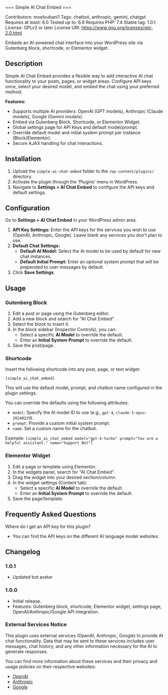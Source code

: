 === Simple AI Chat Embed ===

Contributors: moeloubani1
Tags: chatbot, anthropic, gemini, chatgpt
Requires at least: 6.0
Tested up to: 6.8
Requires PHP: 7.4
Stable tag: 1.0.1
License: GPLv2 or later
License URI: https://www.gnu.org/licenses/gpl-2.0.html

Embeds an AI-powered chat interface into your WordPress site via Gutenberg block, shortcode, or Elementor widget.

## Description

Simple AI Chat Embed provides a flexible way to add interactive AI chat functionality to your posts, pages, or widget areas. Configure API keys once, select your desired model, and embed the chat using your preferred method.

**Features:**

*   Supports multiple AI providers: OpenAI (GPT models), Anthropic (Claude models), Google (Gemini models).
*   Embed via Gutenberg Block, Shortcode, or Elementor Widget.
*   Global settings page for API Keys and default model/prompt.
*   Override default model and initial system prompt per instance (Block/Elementor).
*   Secure AJAX handling for chat interactions.

## Installation

1.  Upload the `simple-ai-chat-embed` folder to the `/wp-content/plugins/` directory.
2.  Activate the plugin through the 'Plugins' menu in WordPress.
3.  Navigate to **Settings > AI Chat Embed** to configure the API keys and default settings.

## Configuration

Go to **Settings > AI Chat Embed** in your WordPress admin area.

1.  **API Key Settings:** Enter the API keys for the services you wish to use (OpenAI, Anthropic, Google). Leave blank any services you don't plan to use.
2.  **Default Chat Settings:**
    *   **Default AI Model:** Select the AI model to be used by default for new chat instances.
    *   **Default Initial Prompt:** Enter an optional system prompt that will be prepended to user messages by default.
3.  Click **Save Settings**.

## Usage

### Gutenberg Block

1.  Edit a post or page using the Gutenberg editor.
2.  Add a new block and search for "AI Chat Embed".
3.  Select the block to insert it.
4.  In the block sidebar (Inspector Controls), you can:
    *   Select a specific **AI Model** to override the default.
    *   Enter an **Initial System Prompt** to override the default.
5.  Save the post/page.

### Shortcode

Insert the following shortcode into any post, page, or text widget:

`[simple_ai_chat_embed]`

This will use the default model, prompt, and chatbot name configured in the plugin settings.

You can override the defaults using the following attributes:

*   `model`: Specify the AI model ID to use (e.g., `gpt-4`, `claude-3-opus-20240229`).
*   `prompt`: Provide a custom initial system prompt.
*   `name`: Set a custom name for the chatbot.

Example:
`[simple_ai_chat_embed model="gpt-4-turbo" prompt="You are a helpful assistant." name="Support Bot"]`

### Elementor Widget

1.  Edit a page or template using Elementor.
2.  In the widgets panel, search for "AI Chat Embed".
3.  Drag the widget into your desired section/column.
4.  In the widget settings (Content tab):
    *   Select a specific **AI Model** to override the default.
    *   Enter an **Initial System Prompt** to override the default.
5.  Save the page/template.

## Frequently Asked Questions

Where do I get an API key for this plugin?
   * You can find the API keys on the different AI language model websites.   

## Changelog

### 1.0.1
*   Updated bot avatar

### 1.0.0
*   Initial release.
*   Features: Gutenberg block, shortcode, Elementor widget, settings page, OpenAI/Anthropic/Google API integration.

### External Services Notice
This plugin uses external services (OpenAI, Anthropic, Google) to provide AI chat functionality. Data that may be sent
to these services includes user messages, chat history, and any other information necessary for the AI to generate responses.

You can find more information about these services and their privacy and usage policies on their respective websites:

*   [OpenAI](https://openai.com/policies/row-privacy-policy/)
*   [Anthropic](https://privacy.anthropic.com/en/articles/9190861-terms-of-service-updates)
*   [Google](https://support.google.com/gemini/answer/13594961?hl=en#privacy_notice)